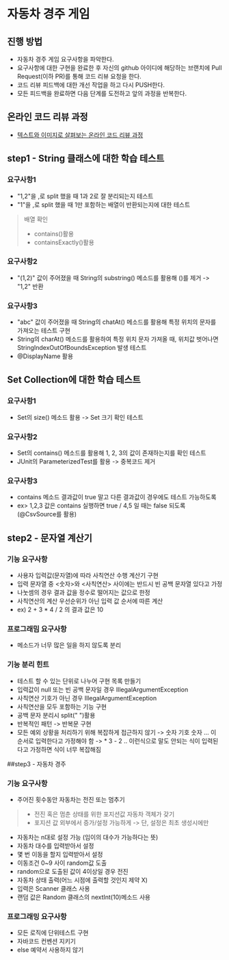 # 자동차 경주 게임
## 진행 방법
* 자동차 경주 게임 요구사항을 파악한다.
* 요구사항에 대한 구현을 완료한 후 자신의 github 아이디에 해당하는 브랜치에 Pull Request(이하 PR)를 통해 코드 리뷰 요청을 한다.
* 코드 리뷰 피드백에 대한 개선 작업을 하고 다시 PUSH한다.
* 모든 피드백을 완료하면 다음 단계를 도전하고 앞의 과정을 반복한다.

## 온라인 코드 리뷰 과정
* [텍스트와 이미지로 살펴보는 온라인 코드 리뷰 과정](https://github.com/next-step/nextstep-docs/tree/master/codereview)

## step1 - String 클래스에 대한 학습 테스트
### 요구사항1
* "1,2"을 ,로 split 했을 때 1과 2로 잘 분리되는지 테스트
* "1"을 ,로 split 했을 때 1만 포함하는 배열이 반환되는지에 대한 테스트
> 배열 확인 
>* contains()활용
>* containsExactly()활용

### 요구사항2
* "(1,2)" 값이 주어졌을 때 String의 substring() 메소드를 활용해 ()를 제거 -> "1,2" 반환

### 요구사항3
* "abc" 값이 주어졌을 때 String의 chatAt() 메소드를 활용해 특정 위치의 문자를 가져오는 테스트 구현
* String의 charAt() 메소드를 활용하여 특정 위치 문자 가져올 때, 위치값 벗어나면 StringIndexOutOfBoundsException 발생 테스트
* @DisplayName 활용

## Set Collection에 대한 학습 테스트
### 요구사항1
* Set의 size() 메소드 활용 -> Set 크기 확인 테스트

### 요구사항2
* Set의 contains() 메소드를 활용해 1, 2, 3의 값이 존재하는지를 확인 테스트
* JUnit의 ParameterizedTest를 활용 -> 중복코드 제거

### 요구사항3
* contains 메소드 결과값이 true 말고 다른 결과값이 경우에도 테스트 가능하도록
* ex> 1,2,3 값은 contains 실행하면 true / 4,5 일 때는 false 되도록 (@CsvSource를 활용)

## step2 - 문자열 계산기
### 기능 요구사항
* 사용자 입력값(문자열)에 따라 사칙연산 수행 계산기 구현
* 입력 문자열 중 <숫자>와 <사칙연산> 사이에는 반드시 빈 공백 문자열 있다고 가정
* 나눗셈의 경우 결과 값을 정수로 떨어지는 값으로 한정
* 사칙연산의 계산 우선순위가 아닌 입력 값 순서에 따른 계산
* ex) 2 + 3 * 4 / 2 의 결과 값은 10

### 프로그래밈 요구사항
* 메소드가 너무 많은 일을 하지 않도록 분리

### 기능 분리 힌트
* 테스트 할 수 있는 단위로 나누어 구현 목록 만들기
* 입력값이 null 또는 빈 공백 문자일 경우 IllegalArgumentException
* 사칙연산 기호가 아닌 경우 IllegalArgumentException 
* 사칙연산을 모두 포함하는 기능 구현
* 공백 문자 분리시 split(" ")활용
* 반복적인 패턴 -> 반복문 구현
* 모든 예외 상황을 처리하기 위해 복잡하게 접근하지 않기
-> 숫자 기호 숫자 ... 이 순서로 입력한다고 가정해야 함
-> * 3 - 2 .. 이런식으로 말도 안되는 식이 입력된다고 가정하면 식이 너무 복잡해짐

##step3 - 자동차 경주
### 기능 요구사항
* 주어진 횟수동안 자동차는 전진 또는 멈추기
> * 전진 혹은 멈춘 상태를 위한 포지션값 자동차 객체가 갖기
> * 포지션 값 외부에서 증가/설정 가능하게 -> 단, 설정은 최초 생성시에만
* 자동차는 n대로 설정 가능 (임이의 대수가 가능하다는 뜻)
* 자동차 대수를 입력받아서 설정
* 몇 번 이동을 할지 입력받아서 설정
* 이동조건 0~9 사이 random값 도출
* random으로 도출된 값이 4이상일 경우 전진
* 자동차 상태 출력(어느 시점에 출력할 것인지 제약 X) 
* 입력은 Scanner 클래스 사용
* 랜덤 값은 Random 클래스의 nextInt(10)메소드 사용

### 프로그래밍 요구사항
* 모든 로직에 단위테스트 구현
* 자바코드 컨벤션 지키기
* else 예약서 사용하지 않기